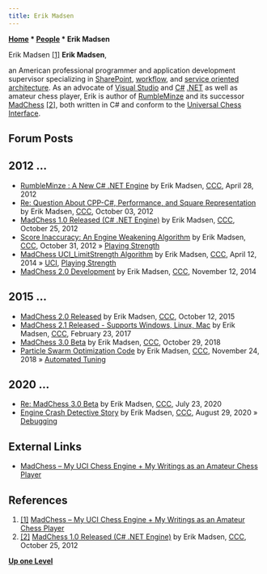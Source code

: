 ```yaml
---
title: Erik Madsen
---
```

**[Home](Home "Home") * [People](People "People") * Erik Madsen**

[](https://www.madchess.net/) Erik Madsen <a id="cite-note-1" href="#cite-ref-1">[1]</a>
**Erik Madsen**,

an American professional programmer and application development supervisor specializing in [SharePoint](https://en.wikipedia.org/wiki/Microsoft_SharePoint), [workflow](https://en.wikipedia.org/wiki/Workflow), and [service oriented architecture](https://en.wikipedia.org/wiki/Service-oriented_architecture).
As an advocate of [Visual Studio](https://en.wikipedia.org/wiki/Microsoft_Visual_Studio) and [C#](C_sharp "C sharp") [.NET](https://en.wikipedia.org/wiki/.NET_Framework) as well as amateur chess player, Erik is author of [RumbleMinze](RumbleMinze "RumbleMinze") and its successor [MadChess](MadChess "MadChess") <a id="cite-note-2" href="#cite-ref-2">[2]</a>, both written in C# and conform to the [Universal Chess Interface](UCI "UCI").

## Forum Posts

## 2012 ...

- [RumbleMinze : A New C# .NET Engine](http://www.talkchess.com/forum/viewtopic.php?t=43491) by Erik Madsen, [CCC](CCC "CCC"), April 28, 2012
- [Re: Question About CPP-C#, Performance, and Square Representation](http://talkchess.com/forum/viewtopic.php?p=485936#485936) by Erik Madsen, [CCC](CCC "CCC"), October 03, 2012
- [MadChess 1.0 Released (C# .NET Engine)](http://www.talkchess.com/forum/viewtopic.php?t=45723) by Erik Madsen, [CCC](CCC "CCC"), October 25, 2012
- [Score Inaccuracy: An Engine Weakening Algorithm](http://www.talkchess.com/forum/viewtopic.php?t=45795) by Erik Madsen, [CCC](CCC "CCC"), October 31, 2012 » [Playing Strength](Playing_Strength "Playing Strength")
- [MadChess UCI_LimitStrength Algorithm](http://www.talkchess.com/forum/viewtopic.php?t=51973) by Erik Madsen, [CCC](CCC "CCC"), April 12, 2014 » [UCI](UCI "UCI"), [Playing Strength](Playing_Strength "Playing Strength")
- [MadChess 2.0 Development](http://www.talkchess.com/forum/viewtopic.php?t=54320) by Erik Madsen, [CCC](CCC "CCC"), November 12, 2014

## 2015 ...

- [MadChess 2.0 Released](http://www.talkchess.com/forum/viewtopic.php?t=57920) by Erik Madsen, [CCC](CCC "CCC"), October 12, 2015
- [MadChess 2.1 Released - Supports Windows, Linux, Mac](http://www.talkchess.com/forum/viewtopic.php?t=63248) by Erik Madsen, [CCC](CCC "CCC"), February 23, 2017
- [MadChess 3.0 Beta](http://www.talkchess.com/forum3/viewtopic.php?f=2&t=68759) by Erik Madsen, [CCC](CCC "CCC"), October 29, 2018
- [Particle Swarm Optimization Code](http://www.talkchess.com/forum3/viewtopic.php?f=7&t=69035) by Erik Madsen, [CCC](CCC "CCC"), November 24, 2018 » [Automated Tuning](Automated_Tuning "Automated Tuning")

## 2020 ...

- [Re: MadChess 3.0 Beta](http://talkchess.com/forum3/viewtopic.php?f=2&t=68759&start=19) by Erik Madsen, [CCC](CCC "CCC"), July 23, 2020
- [Engine Crash Detective Story](http://www.talkchess.com/forum3/viewtopic.php?f=7&t=74931) by Erik Madsen, [CCC](CCC "CCC"), August 29, 2020 » [Debugging](Debugging "Debugging")

## External Links

- [MadChess – My UCI Chess Engine + My Writings as an Amateur Chess Player](https://www.madchess.net/)

## References

1. <a id="cite-ref-1" href="#cite-note-1">[1]</a> [MadChess – My UCI Chess Engine + My Writings as an Amateur Chess Player](http://www.madchess.net/)
1. <a id="cite-ref-2" href="#cite-note-2">[2]</a> [MadChess 1.0 Released (C# .NET Engine)](http://www.talkchess.com/forum/viewtopic.php?t=45723) by Erik Madsen, [CCC](CCC "CCC"), October 25, 2012

**[Up one Level](People "People")**

